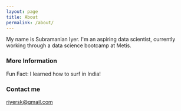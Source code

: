 ```yaml
---
layout: page
title: About
permalink: /about/
---
```


My name is Subramanian Iyer.  I'm an aspiring data scientist, currently working through a data science bootcamp at Metis.

### More Information

Fun Fact: I learned how to surf in India!

### Contact me

[riyersk@gmail.com](mailto:riyersk@gmail.com)
